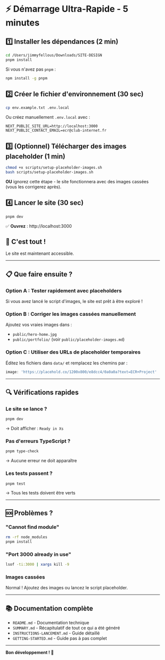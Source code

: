 # ⚡ Démarrage Ultra-Rapide - 5 minutes

## 1️⃣ Installer les dépendances (2 min)

```bash
cd /Users/jimmyfellous/Downloads/SITE-DESIGN
pnpm install
```

Si vous n'avez pas `pnpm` :
```bash
npm install -g pnpm
```

## 2️⃣ Créer le fichier d'environnement (30 sec)

```bash
cp env.example.txt .env.local
```

Ou créez manuellement `.env.local` avec :
```env
NEXT_PUBLIC_SITE_URL=http://localhost:3000
NEXT_PUBLIC_CONTACT_EMAIL=ecr@club-internet.fr
```

## 3️⃣ (Optionnel) Télécharger des images placeholder (1 min)

```bash
chmod +x scripts/setup-placeholder-images.sh
bash scripts/setup-placeholder-images.sh
```

**OU** ignorez cette étape - le site fonctionnera avec des images cassées (vous les corrigerez après).

## 4️⃣ Lancer le site (30 sec)

```bash
pnpm dev
```

✅ **Ouvrez** : http://localhost:3000

## 🎉 C'est tout !

Le site est maintenant accessible.

---

## 📋 Que faire ensuite ?

### Option A : Tester rapidement avec placeholders

Si vous avez lancé le script d'images, le site est prêt à être exploré !

### Option B : Corriger les images cassées manuellement

Ajoutez vos vraies images dans :
- `public/hero-home.jpg`
- `public/portfolio/` (voir `public/placeholder-images.md`)

### Option C : Utiliser des URLs de placeholder temporaires

Éditez les fichiers dans `data/` et remplacez les chemins par :
```typescript
image: 'https://placehold.co/1200x800/e8dcc4/0a0a0a?text=ECR+Project'
```

---

## 🔍 Vérifications rapides

### Le site se lance ?
```bash
pnpm dev
```
→ Doit afficher : `Ready in Xs`

### Pas d'erreurs TypeScript ?
```bash
pnpm type-check
```
→ Aucune erreur ne doit apparaître

### Les tests passent ?
```bash
pnpm test
```
→ Tous les tests doivent être verts

---

## 🆘 Problèmes ?

### "Cannot find module"
```bash
rm -rf node_modules
pnpm install
```

### "Port 3000 already in use"
```bash
lsof -ti:3000 | xargs kill -9
```

### Images cassées
Normal ! Ajoutez des images ou lancez le script placeholder.

---

## 📚 Documentation complète

- `README.md` - Documentation technique
- `SUMMARY.md` - Récapitulatif de tout ce qui a été généré
- `INSTRUCTIONS-LANCEMENT.md` - Guide détaillé
- `GETTING-STARTED.md` - Guide pas à pas complet

---

**Bon développement ! 🚀**

